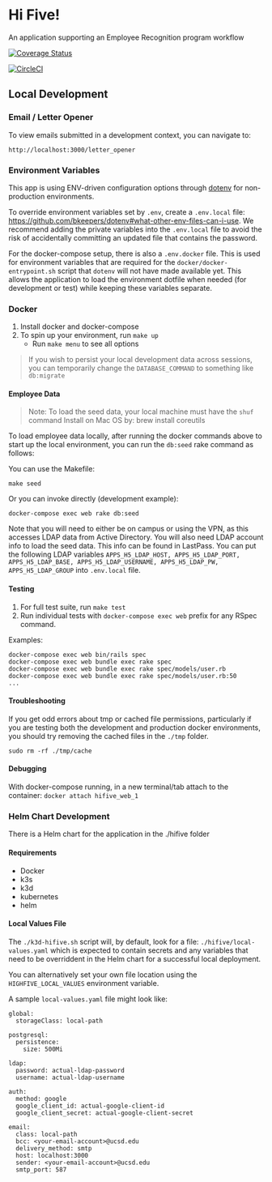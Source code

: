 # Hi Five!
An application supporting an Employee Recognition program workflow

[![Coverage Status](https://coveralls.io/repos/github/ucsdlib/hifive/badge.svg)](https://coveralls.io/github/ucsdlib/hifive)

[![CircleCI](https://circleci.com/gh/ucsdlib/hifive/tree/master.svg?style=svg)](https://circleci.com/gh/ucsdlib/hifive/tree/master)


## Local Development
### Email / Letter Opener
To view emails submitted in a development context, you can navigate to:
```
http://localhost:3000/letter_opener
```

### Environment Variables
This app is using ENV-driven configuration options through
[dotenv](https://github.com/bkeepers/dotenv) for non-production environments.

To override environment variables set by `.env`, create a `.env.local` file: <https://github.com/bkeepers/dotenv#what-other-env-files-can-i-use>.  We recommend adding the private variables into the `.env.local` file to avoid the risk of accidentally committing an updated file that contains the password.

For the docker-compose setup, there is also a `.env.docker` file. This is used
for environment variables that are required for the
`docker/docker-entrypoint.sh` script that `dotenv` will not have made available
yet. This allows the application to load the environment dotfile when needed
(for development or test) while keeping these variables separate.

### Docker
1. Install docker and docker-compose
1. To spin up your environment, run `make up`
    - Run `make menu` to see all options

> If you wish to persist your local development data across sessions, you can
temporarily change the `DATABASE_COMMAND` to something like `db:migrate`

#### Employee Data

> Note: To load the seed data, your local machine must have the `shuf` command
> Install on Mac OS by: brew install coreutils

To load employee data locally, after running the docker commands above to start
up the local environment, you can run the `db:seed` rake command as follows:

You can use the Makefile:

`make seed`

Or you can invoke directly (development example):

`docker-compose exec web rake db:seed`

Note that you will need to either be on campus or using the VPN, as this
accesses LDAP data from Active Directory. You will also need LDAP account info to load the seed data.  This info can be found in LastPass. You can put the following LDAP variables  `APPS_H5_LDAP_HOST, APPS_H5_LDAP_PORT, APPS_H5_LDAP_BASE, APPS_H5_LDAP_USERNAME, APPS_H5_LDAP_PW, APPS_H5_LDAP_GROUP` into `.env.local` file.

#### Testing
1. For full test suite, run `make test`
1. Run individual tests with `docker-compose exec web` prefix for any RSpec command.

Examples:
```
docker-compose exec web bin/rails spec
docker-compose exec web bundle exec rake spec
docker-compose exec web bundle exec rake spec/models/user.rb
docker-compose exec web bundle exec rake spec/models/user.rb:50
...
```

#### Troubleshooting
If you get odd errors about tmp or cached file permissions, particularly if you
are testing both the development and production docker environments, you should
try removing the cached files in the `./tmp` folder.

`sudo rm -rf ./tmp/cache`

#### Debugging
With docker-compose running, in a new terminal/tab attach to the container:
`docker attach hifive_web_1`

### Helm Chart Development
There is a Helm chart for the application in the ./hifive folder

#### Requirements
- Docker
- k3s
- k3d
- kubernetes
- helm

#### Local Values File
The `./k3d-hifive.sh` script will, by default, look for a file: `./hifive/local-values.yaml` which is expected to contain secrets and any variables that need to be overriddent in the Helm chart for a successful local deployment.

You can alternatively set your own file location using the
`HIGHFIVE_LOCAL_VALUES` environment variable.

A sample `local-values.yaml` file might look like:

```
global:
  storageClass: local-path

postgresql:
  persistence:
    size: 500Mi

ldap:
  password: actual-ldap-password
  username: actual-ldap-username

auth:
  method: google
  google_client_id: actual-google-client-id
  google_client_secret: actual-google-client-secret

email:
  class: local-path
  bcc: <your-email-account>@ucsd.edu
  delivery_method: smtp
  host: localhost:3000
  sender: <your-email-account>@ucsd.edu
  smtp_port: 587
```
